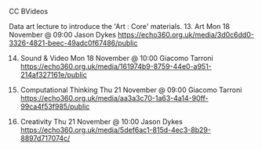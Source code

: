 CC BVideos

Data art lecture to introduce the 'Art : Core' materials. 13. Art
Mon 18 November @ 09:00
Jason Dykes
https://echo360.org.uk/media/3d0c6dd0-3326-4821-beec-49adc0f67486/public

14. Sound & Video
    Mon 18 November @ 10:00
    Giacomo Tarroni
    https://echo360.org.uk/media/161974b9-8759-44e0-a951-214af327161e/public

15. Computational Thinking
    Thu 21 November @ 09:00
    Giacomo Tarroni
    https://echo360.org.uk/media/aa3a3c70-1a63-4a14-90ff-99ca4f53f985/public

16. Creativity
    Thu 21 November @ 10:00
    Jason Dykes
    https://echo360.org.uk/media/5def6ac1-815d-4ec3-8b29-8897d717074c/
